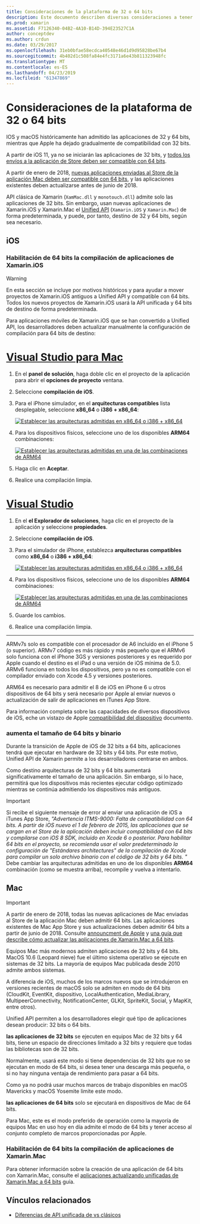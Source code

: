```yaml
---
title: Consideraciones de la plataforma de 32 o 64 bits
description: Este documento describen diversas consideraciones a tener en cuenta al elegir como destino arquitecturas de 32 bits y 64 bits para una aplicación Xamarin.iOS o Xamarin.Mac.
ms.prod: xamarin
ms.assetid: F7126340-04B2-4A10-B14D-394E23527C1A
author: conceptdev
ms.author: crdun
ms.date: 03/29/2017
ms.openlocfilehash: 31eb0bfae58ecdca40548e46d1d9d95828be67b4
ms.sourcegitcommit: 4b402d1c508fa84e4fc3171a6e43b811323948fc
ms.translationtype: MT
ms.contentlocale: es-ES
ms.lasthandoff: 04/23/2019
ms.locfileid: "61347869"
---
```

# <a name="3264-bit-platform-considerations"></a>Consideraciones de la plataforma de 32 o 64 bits

IOS y macOS históricamente han admitido las aplicaciones de 32 y 64 bits, mientras que Apple ha dejado gradualmente de compatibilidad con 32 bits.

A partir de iOS 11, ya no se iniciarán las aplicaciones de 32 bits, y [todos los envíos a la aplicación de Store deben ser compatible con 64 bits](https://developer.apple.com/news/?id=06282017b).

A partir de enero de 2018, [nuevas aplicaciones enviadas al Store de la aplicación Mac deben ser compatible con 64 bits](https://developer.apple.com/news/?id=06282017a), y las aplicaciones existentes deben actualizarse antes de junio de 2018.

API clásica de Xamarin (`XamMac.dll` y `monotouch.dll`) admite solo las aplicaciones de 32 bits. Sin embargo, usan nuevas aplicaciones de Xamarin.iOS y Xamarin.Mac el [Unified API](~/cross-platform/macios/unified/index.md) (`Xamarin.iOS` y `Xamarin.Mac`) de forma predeterminada, y puede, por tanto, destino de 32 y 64 bits, según sea necesario.

## <a name="ios"></a>iOS

<a name="enable-64" />

### <a name="enabling-64-bit-builds-of-xamarinios-apps"></a>Habilitación de 64 bits la compilación de aplicaciones de Xamarin.iOS

> [!WARNING]
> En esta sección se incluye por motivos históricos y para ayudar a mover proyectos de Xamarin.iOS antiguos a Unified API y compatible con 64 bits. Todos los nuevos proyectos de Xamarin.iOS usará la API unificada y 64 bits de destino de forma predeterminada.

Para aplicaciones móviles de Xamarin.iOS que se han convertido a Unified API, los desarrolladores deben actualizar manualmente la configuración de compilación para 64 bits de destino:

# <a name="visual-studio-for-mactabmacos"></a>[Visual Studio para Mac](#tab/macos)

1. En el **panel de solución**, haga doble clic en el proyecto de la aplicación para abrir el **opciones de proyecto** ventana.
2. Seleccione **compilación de iOS**.
3. Para el iPhone simulador, en el **arquitecturas compatibles** lista desplegable, seleccione **x86\_64** o **i386 + x86\_64**:

   [![Establecer las arquitecturas admitidas en x86\_64 o i386 + x86\_64](Images/Image01.png "Setting Supported architectures to x86\_64 or i386 + x86\_64")](Images/Image01-large.png#lightbox) 

4. Para los dispositivos físicos, seleccione uno de los disponibles **ARM64** combinaciones:

   [![Establecer las arquitecturas admitidas en una de las combinaciones de ARM64](Images/Image02.png "configuración compatible con arquitecturas a una de las combinaciones de ARM64")](Images/Image02-large.png#lightbox)

5. Haga clic en **Aceptar**.
6. Realice una compilación limpia.

# <a name="visual-studiotabwindows"></a>[Visual Studio](#tab/windows)

1. En el **el Explorador de soluciones**, haga clic en el proyecto de la aplicación y seleccione **propiedades**.
2. Seleccione **compilación de iOS**.
3. Para el simulador de iPhone, establezca **arquitecturas compatibles** como **x86\_64** o **i386 + x86\_64**: 

   [![Establecer las arquitecturas admitidas en x86_64 o i386 + x86\_64](Images/VS02.png "Setting Supported architectures to x86_64 or i386 + x86\_64")](Images/VS02-large.png#lightbox)

4. Para los dispositivos físicos, seleccione uno de los disponibles **ARM64** combinaciones:
    
   [![Establecer las arquitecturas admitidas en una de las combinaciones de ARM64](Images/VS01.png "configuración compatible con arquitecturas a una de las combinaciones de ARM64")](Images/VS01-large.png#lightbox)

5. Guarde los cambios.
6. Realice una compilación limpia.

-----

ARMv7s solo es compatible con el procesador de A6 incluido en el iPhone 5 (o superior). ARMv7 código es más rápido y más pequeño que el ARMv6 solo funciona con el iPhone 3GS y versiones posteriores y es requerido por Apple cuando el destino es el iPad o una versión de iOS mínima de 5.0. ARMv6 funciona en todos los dispositivos, pero ya no es compatible con el compilador enviado con Xcode 4.5 y versiones posteriores. 

ARM64 es necesario para admitir el 8 de iOS en iPhone 6 u otros dispositivos de 64 bits y será necesario por Apple al enviar nuevos o actualización de salir de aplicaciones en iTunes App Store.

Para información completa sobre las capacidades de diversos dispositivos de iOS, eche un vistazo de Apple [compatibilidad del dispositivo](https://developer.apple.com/library/content/documentation/DeviceInformation/Reference/iOSDeviceCompatibility/DeviceCompatibilityMatrix/DeviceCompatibilityMatrix.html) documento.

### <a name="64-bit-and-binary-size-increases"></a>aumenta el tamaño de 64 bits y binario

Durante la transición de Apple de iOS de 32 bits a 64 bits, aplicaciones tendrá que ejecutar en hardware de 32 bits y 64 bits. Por este motivo, Unified API de Xamarin permite a los desarrolladores centrarse en ambos.

Como destino arquitecturas de 32 bits y 64 bits aumentará significativamente el tamaño de una aplicación. Sin embargo, si lo hace, permitirá que los dispositivos más recientes ejecutar código optimizado mientras se continúa admitiendo los dispositivos más antiguos.

> [!IMPORTANT]
> Si recibe el siguiente mensaje de error al enviar una aplicación de iOS a iTunes App Store, _"Advertencia ITMS-9000: Falta de compatibilidad con 64 bits. A partir de iOS nuevo el 1 de febrero de 2015, las aplicaciones que se cargan en el Store de la aplicación deben incluir compatibilidad con 64 bits y compilarse con iOS 8 SDK, incluido en Xcode 6 o posterior. Para habilitar 64 bits en el proyecto, se recomienda usar el valor predeterminado la configuración de "Estándares architectures" de la compilación de Xcode para compilar un solo archivo binario con el código de 32 bits y 64 bits. "_ Debe cambiar las arquitecturas admitidas en uno de los disponibles **ARM64** combinación (como se muestra arriba), recompile y vuelva a intentarlo.

## <a name="mac"></a>Mac

> [!IMPORTANT]
> A partir de enero de 2018, todas las nuevas aplicaciones de Mac enviadas al Store de la aplicación Mac deben admitir 64 bits. Las aplicaciones existentes de Mac App Store y sus actualizaciones deben admitir 64 bits a partir de junio de 2018. Consulte [announcment de Apple](https://developer.apple.com/news/?id=06282017a) y [una guía que describe cómo actualizar las aplicaciones de Xamarin.Mac a 64 bits](~/cross-platform/macios/32-and-64/mac-64-bit.md).

Equipos Mac más modernos admiten aplicaciones de 32 bits y 64 bits.   MacOS 10.6 (Leopard nieve) fue el último sistema operativo se ejecute en sistemas de 32 bits.   La mayoría de equipos Mac publicada desde 2010 admite ambos sistemas.

A diferencia de iOS, muchos de los marcos nuevos que se introdujeron en versiones recientes de macOS solo se admiten en modo de 64 bits (CloudKit, EventKit, dispositivo, LocalAuthentication, MediaLibrary, MultipeerConnectivity, NotificationCenter, GLKit, SpriteKit, Social, y MapKit, entre otros).

Unified API permiten a los desarrolladores elegir qué tipo de aplicaciones desean producir: 32 bits o 64 bits.

**las aplicaciones de 32 bits** se ejecuten en equipos Mac de 32 bits y 64 bits, tiene un espacio de direcciones limitado a 32 bits y requiere que todas las bibliotecas son de 32 bits.

Normalmente, usará este modo si tiene dependencias de 32 bits que no se ejecutan en modo de 64 bits, si desea tener una descarga más pequeña, o si no hay ninguna ventaja de rendimiento para pasar a 64 bits.

Como ya no podrá usar muchos marcos de trabajo disponibles en macOS Mavericks y macOS Yosemite limite este modo.

**las aplicaciones de 64 bits** solo se ejecutará en dispositivos de Mac de 64 bits.

Para Mac, este es el modo preferido de operación como la mayoría de equipos Mac en uso hoy en día admite el modo de 64 bits y tener acceso al conjunto completo de marcos proporcionadas por Apple.

### <a name="enabling-64-bit-builds-of-xamarinmac-apps"></a>Habilitación de 64 bits la compilación de aplicaciones de Xamarin.Mac

Para obtener información sobre la creación de una aplicación de 64 bits con Xamarin.Mac, consulte el [aplicaciones actualizando unificadas de Xamarin.Mac a 64 bits](~/cross-platform/macios/32-and-64/mac-64-bit.md) guía.

## <a name="related-links"></a>Vínculos relacionados

- [Diferencias de API unificada de vs clásicos](https://developer.xamarin.com/releases/ios/api_changes/classic-vs-unified-8.6.0/)

